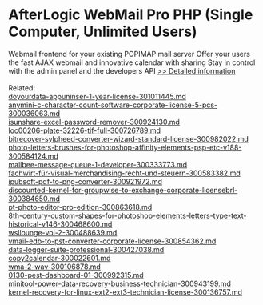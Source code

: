 # AfterLogic WebMail Pro PHP (Single Computer, Unlimited Users)
Webmail frontend for your existing POPIMAP mail server Offer your users the fast AJAX webmail and innovative calendar with sharing Stay in control with the admin panel and the developers API
[>> Detailed information](https://secure.shareit.com/shareit/product.html?productid=300267676&affiliateid=200057808)<br/><br/>Related:
<br />[doyourdata-appuninser-1-year-license-301011445.md](https://github.com/downloadplanet/downloadplanet/blob/main/doyourdata-appuninser-1-year-license-301011445.md)<br />[anymini-c-character-count-software-corporate-license-5-pcs-300036063.md](https://github.com/downloadplanet/downloadplanet/blob/main/anymini-c-character-count-software-corporate-license-5-pcs-300036063.md)<br />[isunshare-excel-password-remover-300924130.md](https://github.com/downloadplanet/downloadplanet/blob/main/isunshare-excel-password-remover-300924130.md)<br />[loc00206-plate-32226-tif-full-300726789.md](https://github.com/downloadplanet/downloadplanet/blob/main/loc00206-plate-32226-tif-full-300726789.md)<br />[bitrecover-sylpheed-converter-wizard-standard-license-300982022.md](https://github.com/downloadplanet/downloadplanet/blob/main/bitrecover-sylpheed-converter-wizard-standard-license-300982022.md)<br />[photo-letters-brushes-for-photoshop-affinity-elements-psp-etc-v188-300584124.md](https://github.com/downloadplanet/downloadplanet/blob/main/photo-letters-brushes-for-photoshop-affinity-elements-psp-etc-v188-300584124.md)<br />[mailbee-message-queue-1-developer-300333773.md](https://github.com/downloadplanet/downloadplanet/blob/main/mailbee-message-queue-1-developer-300333773.md)<br />[fachwirt-für-visual-merchandising-recht-und-steuern-300583382.md](https://github.com/downloadplanet/downloadplanet/blob/main/fachwirt-für-visual-merchandising-recht-und-steuern-300583382.md)<br />[ipubsoft-pdf-to-png-converter-300921972.md](https://github.com/downloadplanet/downloadplanet/blob/main/ipubsoft-pdf-to-png-converter-300921972.md)<br />[discounted-kernel-for-groupwise-to-exchange-corporate-licensebrl-300384650.md](https://github.com/downloadplanet/downloadplanet/blob/main/discounted-kernel-for-groupwise-to-exchange-corporate-licensebrl-300384650.md)<br />[pt-photo-editor-pro-edition-300863618.md](https://github.com/downloadplanet/downloadplanet/blob/main/pt-photo-editor-pro-edition-300863618.md)<br />[8th-century-custom-shapes-for-photoshop-elements-letters-type-text-historical-v146-300468600.md](https://github.com/downloadplanet/downloadplanet/blob/main/8th-century-custom-shapes-for-photoshop-elements-letters-type-text-historical-v146-300468600.md)<br />[wsllounge-vol-2-300488639.md](https://github.com/downloadplanet/downloadplanet/blob/main/wsllounge-vol-2-300488639.md)<br />[vmail-edb-to-pst-converter-corporate-license-300854362.md](https://github.com/downloadplanet/downloadplanet/blob/main/vmail-edb-to-pst-converter-corporate-license-300854362.md)<br />[data-logger-suite-professional-300427038.md](https://github.com/downloadplanet/downloadplanet/blob/main/data-logger-suite-professional-300427038.md)<br />[copy2calendar-300022601.md](https://github.com/downloadplanet/downloadplanet/blob/main/copy2calendar-300022601.md)<br />[wma-2-wav-300106878.md](https://github.com/downloadplanet/downloadplanet/blob/main/wma-2-wav-300106878.md)<br />[0130-pest-dashboard-01-300992315.md](https://github.com/downloadplanet/downloadplanet/blob/main/0130-pest-dashboard-01-300992315.md)<br />[minitool-power-data-recovery-business-technician-300943199.md](https://github.com/downloadplanet/downloadplanet/blob/main/minitool-power-data-recovery-business-technician-300943199.md)<br />[kernel-recovery-for-linux-ext2-ext3-technician-license-300136757.md](https://github.com/downloadplanet/downloadplanet/blob/main/kernel-recovery-for-linux-ext2-ext3-technician-license-300136757.md)